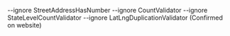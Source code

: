 --ignore StreetAddressHasNumber --ignore CountValidator --ignore StateLevelCountValidator --ignore LatLngDuplicationValidator (Confirmed on website)
